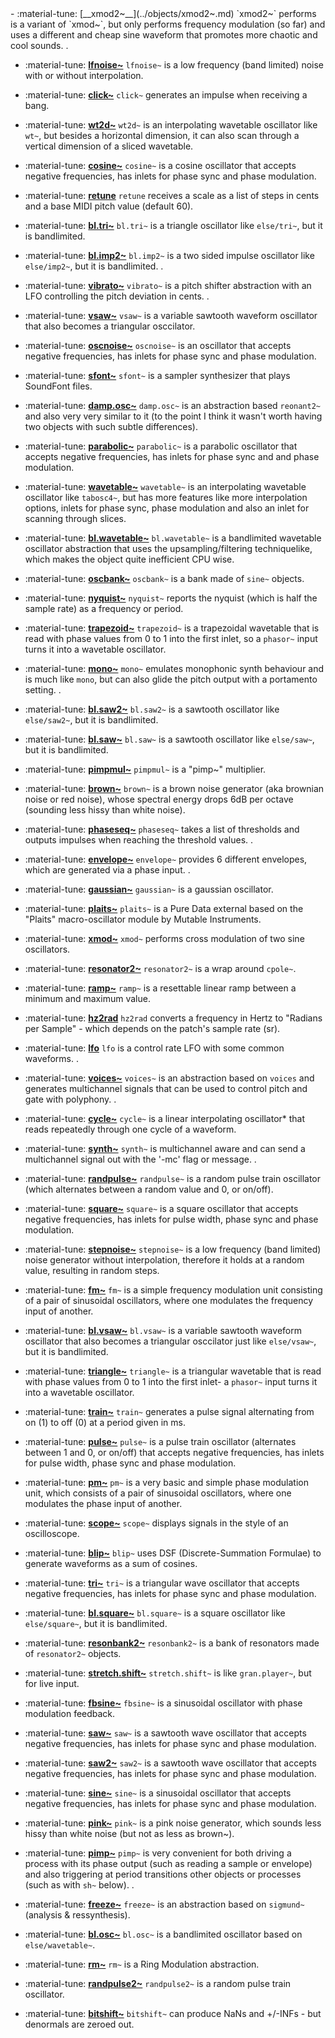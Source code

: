 <div class="grid cards" markdown>
- :material-tune: [__xmod2~__](../objects/xmod2~.md) `xmod2~` performs is a variant of `xmod~`, but only performs frequency modulation (so far) and uses a different and cheap sine waveform that promotes more chaotic and cool sounds.
.

- :material-tune: [__lfnoise~__](../objects/lfnoise~.md) `lfnoise~` is a low frequency (band limited) noise with or without interpolation.

- :material-tune: [__click~__](../objects/click~.md) `click~` generates an impulse when receiving a bang.

- :material-tune: [__wt2d~__](../objects/wt2d~.md) `wt2d~` is an interpolating wavetable oscillator like `wt~`, but besides a horizontal dimension, it can also scan through a vertical dimension of a sliced wavetable.

- :material-tune: [__cosine~__](../objects/cosine~.md) `cosine~` is a cosine oscillator that accepts negative frequencies, has inlets for phase sync and phase modulation.

- :material-tune: [__retune__](../objects/retune.md) `retune` receives a scale as a list of steps in cents and a base MIDI pitch value (default 60).

- :material-tune: [__bl.tri~__](../objects/bl.tri~.md) `bl.tri~` is a triangle oscillator like `else/tri~`, but it is bandlimited.

- :material-tune: [__bl.imp2~__](../objects/bl.imp2~.md) `bl.imp2~` is a two sided impulse oscillator like `else/imp2~`, but it is bandlimited.
.

- :material-tune: [__vibrato~__](../objects/vibrato~.md) `vibrato~` is a pitch shifter abstraction with an LFO controlling the pitch deviation in cents.
.

- :material-tune: [__vsaw~__](../objects/vsaw~.md) `vsaw~` is a variable sawtooth waveform oscillator that also becomes a triangular osccilator.

- :material-tune: [__oscnoise~__](../objects/oscnoise~.md) `oscnoise~` is an oscillator that accepts negative frequencies, has inlets for phase sync and phase modulation.

- :material-tune: [__sfont~__](../objects/sfont~.md) `sfont~` is a sampler synthesizer that plays SoundFont files.

- :material-tune: [__damp.osc~__](../objects/damp.osc~.md) `damp.osc~` is an abstraction based `reonant2~` and also very very similar to it (to the point I think it wasn't worth having two objects with such subtle differences).

- :material-tune: [__parabolic~__](../objects/parabolic~.md) `parabolic~` is a parabolic oscillator that accepts negative frequencies, has inlets for phase sync and and phase modulation.

- :material-tune: [__wavetable~__](../objects/wavetable~.md) `wavetable~` is an interpolating wavetable oscillator like `tabosc4~`, but has more features like more interpolation options, inlets for phase sync, phase modulation and also an inlet for scanning through slices.

- :material-tune: [__bl.wavetable~__](../objects/bl.wavetable~.md) `bl.wavetable~` is a bandlimited wavetable oscillator abstraction that uses the upsampling/filtering techniquelike, which makes the object quite inefficient CPU wise.

- :material-tune: [__oscbank~__](../objects/oscbank~.md) `oscbank~` is a bank made of `sine~` objects.

- :material-tune: [__nyquist~__](../objects/nyquist~.md) `nyquist~` reports the nyquist (which is half the sample rate) as a frequency or period.

- :material-tune: [__trapezoid~__](../objects/trapezoid~.md) `trapezoid~` is a trapezoidal wavetable that is read with phase values from 0 to 1 into the first inlet, so a `phasor~` input turns it into a wavetable oscillator.

- :material-tune: [__mono~__](../objects/mono~.md) `mono~` emulates monophonic synth behaviour and is much like `mono`, but can also glide the pitch output with a portamento setting.
.

- :material-tune: [__bl.saw2~__](../objects/bl.saw2~.md) `bl.saw2~` is a sawtooth oscillator like `else/saw2~`, but it is bandlimited.

- :material-tune: [__bl.saw~__](../objects/bl.saw~.md) `bl.saw~` is a sawtooth oscillator like `else/saw~`, but it is bandlimited.

- :material-tune: [__pimpmul~__](../objects/pimpmul~.md) `pimpmul~` is a "pimp~" multiplier.

- :material-tune: [__brown~__](../objects/brown~.md) `brown~` is a brown noise generator (aka brownian noise or red noise), whose spectral energy drops 6dB per octave (sounding less hissy than white noise).

- :material-tune: [__phaseseq~__](../objects/phaseseq~.md) `phaseseq~` takes a list of thresholds and outputs impulses when reaching the threshold values.
.

- :material-tune: [__envelope~__](../objects/envelope~.md) `envelope~` provides 6 different envelopes, which are generated via a phase input.
.

- :material-tune: [__gaussian~__](../objects/gaussian~.md) `gaussian~` is a gaussian oscillator.

- :material-tune: [__plaits~__](../objects/plaits~.md) `plaits~` is a Pure Data external based on the "Plaits" macro-oscillator module by Mutable Instruments.

- :material-tune: [__xmod~__](../objects/xmod~.md) `xmod~` performs cross modulation of two sine oscillators.

- :material-tune: [__resonator2~__](../objects/resonator2~.md) `resonator2~` is a wrap around `cpole~`.

- :material-tune: [__ramp~__](../objects/ramp~.md) `ramp~` is a resettable linear ramp between a minimum and maximum value.

- :material-tune: [__hz2rad__](../objects/hz2rad.md) `hz2rad` converts a frequency in Hertz to "Radians per Sample" - which depends on the patch's sample rate (sr).

- :material-tune: [__lfo__](../objects/lfo.md) `lfo` is a control rate LFO with some common waveforms.
.

- :material-tune: [__voices~__](../objects/voices~.md) `voices~` is an abstraction based on `voices` and generates multichannel signals that can be used to control pitch and gate with polyphony.
.

- :material-tune: [__cycle~__](../objects/cycle~.md) `cycle~` is a linear interpolating oscillator* that reads repeatedly through one cycle of a waveform.

- :material-tune: [__synth~__](../objects/synth~.md) `synth~` is multichannel aware and can send a multichannel signal out with the '-mc' flag or message.
.

- :material-tune: [__randpulse~__](../objects/randpulse~.md) `randpulse~` is a random pulse train oscillator (which alternates between a random value and 0, or on/off).

- :material-tune: [__square~__](../objects/square~.md) `square~` is a square oscillator that accepts negative frequencies, has inlets for pulse width, phase sync and phase modulation.

- :material-tune: [__stepnoise~__](../objects/stepnoise~.md) `stepnoise~` is a low frequency (band limited) noise generator without interpolation, therefore it holds at a random value, resulting in random steps.

- :material-tune: [__fm~__](../objects/fm~.md) `fm~` is a simple frequency modulation unit consisting of a pair of sinusoidal oscillators, where one modulates the frequency input of another.

- :material-tune: [__bl.vsaw~__](../objects/bl.vsaw~.md) `bl.vsaw~` is a variable sawtooth waveform oscillator that also becomes a triangular osccilator just like `else/vsaw~`, but it is bandlimited.

- :material-tune: [__triangle~__](../objects/triangle~.md) `triangle~` is a triangular wavetable that is read with phase values from 0 to 1 into the first inlet- a `phasor~` input turns it into a wavetable oscillator.

- :material-tune: [__train~__](../objects/train~.md) `train~` generates a pulse signal alternating from on (1) to off (0) at a period given in ms.

- :material-tune: [__pulse~__](../objects/pulse~.md) `pulse~` is a pulse train oscillator (alternates between 1 and 0, or on/off) that accepts negative frequencies, has inlets for pulse width, phase sync and phase modulation.

- :material-tune: [__pm~__](../objects/pm~.md) `pm~` is a very basic and simple phase modulation unit, which consists of a pair of sinusoidal oscillators, where one modulates the phase input of another.

- :material-tune: [__scope~__](../objects/scope~.md) `scope~` displays signals in the style of an oscilloscope.

- :material-tune: [__blip~__](../objects/blip~.md) `blip~` uses DSF (Discrete-Summation Formulae) to generate waveforms as a sum of cosines.

- :material-tune: [__tri~__](../objects/tri~.md) `tri~` is a triangular wave oscillator that accepts negative frequencies, has inlets for phase sync and phase modulation.

- :material-tune: [__bl.square~__](../objects/bl.square~.md) `bl.square~` is a square oscillator like `else/square~`, but it is bandlimited.

- :material-tune: [__resonbank2~__](../objects/resonbank2~.md) `resonbank2~` is a bank of resonators made of `resonator2~` objects.

- :material-tune: [__stretch.shift~__](../objects/stretch.shift~.md) `stretch.shift~` is like `gran.player~`, but for live input.

- :material-tune: [__fbsine~__](../objects/fbsine~.md) `fbsine~` is a sinusoidal oscillator with phase modulation feedback.

- :material-tune: [__saw~__](../objects/saw~.md) `saw~` is a sawtooth wave oscillator that accepts negative frequencies, has inlets for phase sync and phase modulation.

- :material-tune: [__saw2~__](../objects/saw2~.md) `saw2~` is a sawtooth wave oscillator that accepts negative frequencies, has inlets for phase sync and phase modulation.

- :material-tune: [__sine~__](../objects/sine~.md) `sine~` is a sinusoidal oscillator that accepts negative frequencies, has inlets for phase sync and phase modulation.

- :material-tune: [__pink~__](../objects/pink~.md) `pink~` is a pink noise generator, which sounds less hissy than white noise (but not as less as brown~).

- :material-tune: [__pimp~__](../objects/pimp~.md) `pimp~` is very convenient for both driving a process with its phase output (such as reading a sample or envelope) and also triggering at period transitions other objects or processes (such as with `sh~` below).
.

- :material-tune: [__freeze~__](../objects/freeze~.md) `freeze~` is an abstraction based on `sigmund~` (analysis & ressynthesis).

- :material-tune: [__bl.osc~__](../objects/bl.osc~.md) `bl.osc~` is a bandlimited oscillator based on `else/wavetable~`.

- :material-tune: [__rm~__](../objects/rm~.md) `rm~` is a Ring Modulation abstraction.

- :material-tune: [__randpulse2~__](../objects/randpulse2~.md) `randpulse2~` is a random pulse train oscillator.

- :material-tune: [__bitshift~__](../objects/bitshift~.md) `bitshift~` can produce NaNs and +/-INFs - but denormals are zeroed out.

</div>